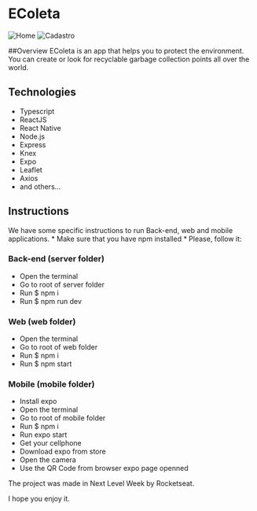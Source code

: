 # EColeta

![Home](https://user-images.githubusercontent.com/17368983/83911221-483f2780-a742-11ea-8691-3e46f75310c2.png)
![Cadastro](https://user-images.githubusercontent.com/17368983/83911274-5f7e1500-a742-11ea-8ef7-150dc9aa78b7.png)

##Overview
EColeta is an app that helps you to protect the environment. You can create or look for recyclable garbage collection points all over the world.


## Technologies

- Typescript
- ReactJS
- React Native
- Node.js
- Express
- Knex
- Expo
- Leaflet
- Axios
- and others...
## Instructions

We have some specific instructions to run Back-end, web and mobile applications. * Make sure that you have npm installed * Please, follow it:

### Back-end (server folder)
- Open the terminal
- Go to root of server folder
- Run $ npm i
- Run $ npm run dev

### Web (web folder)
- Open the terminal
- Go to root of web folder
- Run $ npm i
- Run $ npm start

### Mobile (mobile folder)
- Install expo
- Open the terminal
- Go to root of mobile folder
- Run $ npm i
- Run expo start
- Get your cellphone
- Download expo from store
- Open the camera
- Use the QR Code from browser expo page openned

The project was made in Next Level Week by Rocketseat.

I hope you enjoy it.
